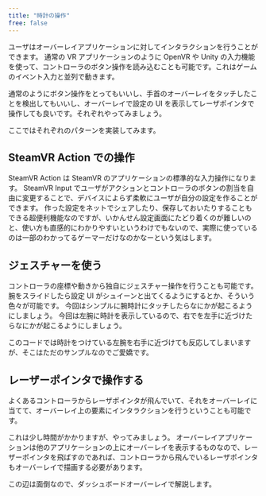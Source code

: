 ```yaml
---
title: "時計の操作"
free: false
---
```


ユーザはオーバーレイアプリケーションに対してインタラクションを行うことができます。
通常の VR アプリケーションのように OpenVR や Unity の入力機能を使って、コントローラのボタン操作を読み込むことも可能です。これはゲームのイベント入力と並列で動きます。

通常のようにボタン操作をとってもいいし、手首のオーバーレイをタッチしたことを検出してもいいし、オーバーレイで設定の UI を表示してレーザポインタで操作しても良いです。それぞれやってみましょう。

ここではそれぞれのパターンを実装してみます。

## SteamVR Action での操作

SteamVR Action は SteamVR のアプリケーションの標準的な入力操作になります。
SteamVR Input でユーザがアクションとコントローラのボタンの割当を自由に変更することで、デバイスによらず柔軟にユーザが自分の設定を作ることができます。
作った設定をネットでシェアしたり、保存しておいたりすることもできる超便利機能なのですが、いかんせん設定画面にたどり着くのが難しいのと、使い方も直感的にわかりやすいというわけでもないので、実際に使っているのは一部のわかってるゲーマーだけなのかなーという気はします。

## ジェスチャーを使う
コントローラの座標や動きから独自にジェスチャー操作を行うことも可能です。
腕をスライドしたら設定 UI がシュイーンと出てくるようにするとか、そういう色々が可能です。
今回はシンプルに腕時計にタッチしたらなにかが起こるようにしましょう。
今回は左腕に時計を表示しているので、右でを左手に近づけたらなにかが起こるようにしましょう。

このコードでは時計をつけている左腕を右手に近づけても反応してしまいますが、そこはただのサンプルなのでご愛嬌です。

## レーザーポインタで操作する
よくあるコントローラからレーザポインタが飛んでいて、それをオーバーレイに当てて、オーバーレイ上の要素にインタラクションを行うということも可能です。

これは少し時間がかかりますが、やってみましょう。
オーバーレイアプリケーションは他のアプリケーションの上にオーバーレイを表示するものなので、レーザーポインタを飛ばすのであれば、コントローラから飛んでいるレーザポインタもオーバーレイで描画する必要があります。

この辺は面倒なので、ダッシュボードオーバーレイで解説します。